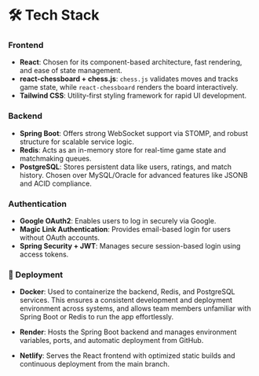 # 🛠️ Tech Stack 

### Frontend
- **React**: Chosen for its component-based architecture, fast rendering, and ease of state management.
- **react-chessboard + chess.js**: `chess.js` validates moves and tracks game state, while `react-chessboard` renders the board interactively.
- **Tailwind CSS**: Utility-first styling framework for rapid UI development.

### Backend
- **Spring Boot**: Offers strong WebSocket support via STOMP, and robust structure for scalable service logic.
- **Redis**: Acts as an in-memory store for real-time game state and matchmaking queues.
- **PostgreSQL**: Stores persistent data like users, ratings, and match history. Chosen over MySQL/Oracle for advanced features like JSONB and ACID compliance.

### Authentication
- **Google OAuth2**: Enables users to log in securely via Google.
- **Magic Link Authentication**: Provides email-based login for users without OAuth accounts.
- **Spring Security + JWT**: Manages secure session-based login using access tokens.

### 🚀 Deployment

- **Docker**: Used to containerize the backend, Redis, and PostgreSQL services. This ensures a consistent development and deployment environment across systems, and allows team members unfamiliar with Spring Boot or Redis to run the app effortlessly.

- **Render**: Hosts the Spring Boot backend and manages environment variables, ports, and automatic deployment from GitHub.

- **Netlify**: Serves the React frontend with optimized static builds and continuous deployment from the main branch.

